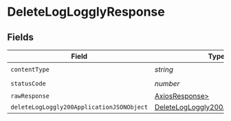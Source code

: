 # DeleteLogLogglyResponse


## Fields

| Field                                                                                             | Type                                                                                              | Required                                                                                          | Description                                                                                       |
| ------------------------------------------------------------------------------------------------- | ------------------------------------------------------------------------------------------------- | ------------------------------------------------------------------------------------------------- | ------------------------------------------------------------------------------------------------- |
| `contentType`                                                                                     | *string*                                                                                          | :heavy_check_mark:                                                                                | N/A                                                                                               |
| `statusCode`                                                                                      | *number*                                                                                          | :heavy_check_mark:                                                                                | N/A                                                                                               |
| `rawResponse`                                                                                     | [AxiosResponse>](https://axios-http.com/docs/res_schema)                                          | :heavy_minus_sign:                                                                                | N/A                                                                                               |
| `deleteLogLoggly200ApplicationJSONObject`                                                         | [DeleteLogLoggly200ApplicationJSON](../../models/operations/deletelogloggly200applicationjson.md) | :heavy_minus_sign:                                                                                | OK                                                                                                |
